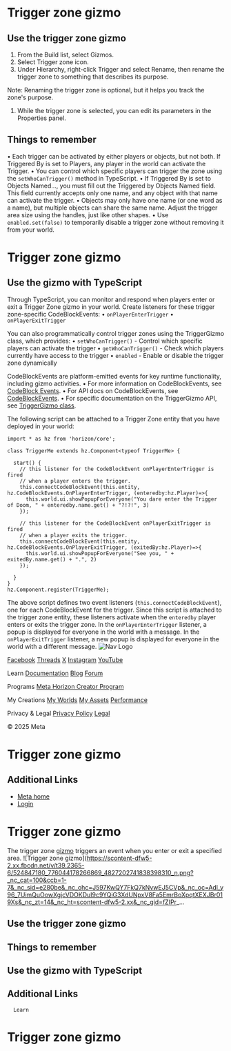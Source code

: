 # Trigger zone gizmo

## Use the trigger zone gizmo


1.  From the Build list, select Gizmos.
2.  Select Trigger zone icon.
3.  Under Hierarchy, right-click Trigger and select Rename, then rename the trigger zone to something that describes its purpose.

> 

 Note: Renaming the trigger zone is optional, but it helps you track the zone's
purpose.
1. While the trigger zone is selected, you can edit its parameters in the Properties panel.

  

## Things to remember


• Each trigger can be activated by either players or objects, but not both. If Triggered By is set to Players, any player in the world can activate the Trigger.
• You can control which specific players can trigger the zone using the `setWhoCanTrigger()` method in TypeScript.
• If Triggered By is set to Objects Named..., you must fill out the Triggered by Objects Named field. This field currently accepts only one name, and any object with that
name can activate the trigger.
• Objects may only have one name (or one word as a name), but multiple objects can
share the same name. Adjust the trigger area size using the handles, just like
other shapes.
• Use `enabled.set(false)` to temporarily disable a trigger zone without removing it from your world.

  

# Trigger zone gizmo

## Use the gizmo with TypeScript

 Through TypeScript, you can monitor and respond when players enter or exit a
Trigger Zone gizmo in your world. Create listeners for these trigger zone-specific
CodeBlockEvents:
• `onPlayerEnterTrigger`
• `onPlayerExitTrigger`

 You can also programmatically control trigger zones using the TriggerGizmo
class, which provides:
• `setWhoCanTrigger()` - Control which specific players can activate the trigger
• `getWhoCanTrigger()` - Check which players currently have access to the trigger
• `enabled` - Enable or disable the trigger zone dynamically

 CodeBlockEvents are platform-emitted events for key runtime functionality,
including gizmo activities.
• For more information on CodeBlockEvents, see [CodeBlock Events](https://developers.meta.com/horizon-worlds/learn/documentation/typescript/events/codeblock-events).
• For API docs on CodeBlockEvents, see [CodeBlockEvents](https://horizon.meta.com/resources/scripting-api/core.codeblockevents.md/).
• For specific documentation on the TriggerGizmo API, see [TriggerGizmo class](https://developers.meta.com/horizon-worlds/reference/2.0.0/core_triggergizmo).

 The following script can be attached to a Trigger Zone entity that you have
deployed in your world:  
```
import * as hz from 'horizon/core';

class TriggerMe extends hz.Component<typeof TriggerMe> {

  start() {
    // this listener for the CodeBlockEvent onPlayerEnterTrigger is fired
    // when a player enters the trigger.
    this.connectCodeBlockEvent(this.entity, hz.CodeBlockEvents.OnPlayerEnterTrigger, (enteredby:hz.Player)=>{
      this.world.ui.showPopupForEveryone("You dare enter the Trigger of Doom, " + enteredby.name.get() + "?!?!", 3)
    });

    // this listener for the CodeBlockEvent onPlayerExitTrigger is fired
    // when a player exits the trigger.
    this.connectCodeBlockEvent(this.entity, hz.CodeBlockEvents.OnPlayerExitTrigger, (exitedBy:hz.Player)=>{
      this.world.ui.showPopupForEveryone("See you, " + exitedBy.name.get() + ".", 2)
    });

  }
}
hz.Component.register(TriggerMe);
```
 The above script defines two event listeners (`this.connectCodeBlockEvent`), one for each CodeBlockEvent for the trigger. Since this script is attached to
the trigger zone entity, these listeners activate when the `enteredby` player enters or exits the trigger zone. In the `onPlayerEnterTrigger` listener, a popup is displayed for everyone in the world with a message. In the `onPlayerExitTrigger` listener, a new popup is displayed for everyone in the world with a different
message.    ![Nav Logo](https://static.xx.fbcdn.net/rsrc.php/yE/r/3SoBlk8EqOQ.svg)


[Facebook](https://www.facebook.com/MetaHorizon/)
[Threads](https://www.threads.com/@metahorizon)
[X](https://x.com/MetaHorizon/)
[Instagram](https://www.instagram.com/metahorizon/)
[YouTube](https://www.youtube.com/@MetaQuestVR)

 Learn
[Documentation](https://developers.meta.com/horizon-worlds/learn/documentation/)
[Blog](https://developers.meta.com/horizon/blog/)
[Forum](https://communityforums.atmeta.com/t5/Creator-Forum/ct-p/Meta_Horizon_Creator_Forums)

 Programs
[Meta Horizon Creator Program](https://developers.meta.com/horizon-worlds/programs/)

 My Creations
[My Worlds](https://horizon.meta.com/creator/worlds_all/?utm_source=horizon_worlds_creator)
[My Assets](https://horizon.meta.com/creator/assets/?utm_source=horizon_worlds_creator)
[Performance](https://horizon.meta.com/creator/performance/traces/?utm_source=horizon_worlds_creator)

 Privacy & Legal
[Privacy Policy](https://www.meta.com/legal/privacy-policy/)
[Legal](https://www.meta.com/legal/supplemental-terms-of-service/)

 © 2025 Meta

# Trigger zone gizmo

## Additional Links
- [Meta home](https://developers.meta.com/horizon-worlds/)
- [Login](https://developers.meta.com/login/?redirect_uri=https%3A%2F%2Fdevelopers.meta.com%2Fhorizon-worlds%2Flearn%2Fdocumentation%2Fcode-blocks-and-gizmos%2Fuse-the-trigger-zone%2F)

# Trigger zone gizmo

 The trigger zone [gizmo](https://developers.meta.com/horizon-worlds/learn/documentation/code-blocks-and-gizmos/about-gizmos) triggers an event when you enter or exit a specified area. ![Trigger zone gizmo](https://scontent-dfw5-2.xx.fbcdn.net/v/t39.2365-6/524847180_776044178266869_4827202741838398310_n.png?_nc_cat=100&ccb=1-7&_nc_sid=e280be&_nc_ohc=J597KwQY7FkQ7kNvwEJ5CVp&_nc_oc=Adl_y96_7UimQuOowXgjcVDOKDuI9c9YQiG3XdUNpxV8Fa5EmrBoXpqtXEXJBr019Xs&_nc_zt=14&_nc_ht=scontent-dfw5-2.xx&_nc_gid=fZIPr_...
## Use the trigger zone gizmo

## Things to remember

## Use the gizmo with TypeScript

## Additional Links

      Learn
# Trigger zone gizmo
